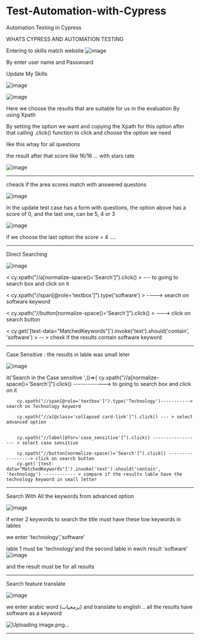 # Test-Automation-with-Cypress

Automation Testing in Cypress 

WHATS CYPRESS AND AUTOMATION TESTING 



Entering to skills match website 
![image](https://user-images.githubusercontent.com/100388300/166170949-f34b0c7b-ef51-43a1-bd55-4c8a434d26f8.png)


By enter user name and Passwoard 



Update My Skills 


![image](https://user-images.githubusercontent.com/100388300/166170917-6a91096b-aa96-4fea-8b43-1f5cc46e37d8.png)




![image](https://user-images.githubusercontent.com/100388300/166170973-eba0bdb4-b3aa-4f34-a69a-003bc535b823.png)



Here we choose the results that are suitable for us in the evaluation By using Xpath 

By setting the option we want and copying the Xpath for this option 
after that calling .click() function to click and choose the option we need 


like this whay for all questions 


the result after that score like 16/16 ... 
with stars rate 

![image](https://user-images.githubusercontent.com/100388300/166172148-843d4c41-dc82-4e7e-a68e-9dbfb7da8e90.png)

________________________________________________________________________

cheack if the area scores match with answered questons

![image](https://user-images.githubusercontent.com/100388300/166172238-644e6693-5199-4665-a5f6-1e57dcd6b37f.png)


In the update test case 
 has a form with questions, the option above has a score of 0, and the last one, can be 5, 4 or 3
 
 ![image](https://user-images.githubusercontent.com/100388300/166172275-0e8c727d-25d4-426e-939d-25bb1c1c8240.png)


if we choose the last option the score = 4 .... 


_________________________________________________________________________

Direct Searching

![image](https://user-images.githubusercontent.com/100388300/166172880-bc7bfed1-75d1-441e-b361-58bb5db1a446.png)


<         cy.xpath("//a[normalize-space()='Search']").click() > --- to going to search box and click on it 

<  cy.xpath("//span[@role='textbox']").type('software') > ----> search on software keyword 

< cy.xpath("//button[normalize-space()='Search']").click() > ---> click on search button 

<        cy.get('[test-data="MatchedKeywords"]').invoke('text').should('contain', 'software') > -- > chexk if the results contain software keyword 


__________________________________________________________________________________________________________


Case Sensitive : 
the results in lable was small leter 

![image](https://user-images.githubusercontent.com/100388300/166173510-53fef13f-ae89-44d9-94b7-e4c68d673e74.png)
 
 
 
it('Search in the Case sensitive ',()=>{
        cy.xpath("//a[normalize-space()='Search']").click() -------------> to going to search box and click on it 
        
        cy.xpath("//span[@role='textbox']").type('Technology')-----------> search on Technology keyword 
        
        cy.xpath("//a[@class='collapsed card-link']").click() --- > select advanced option 
        
       
        cy.xpath("//label[@for='case_sensitive']").click() ------------------ > select case sensitive 
        
        cy.xpath("//button[normalize-space()='Search']").click() ------------------> click on search button 
        cy.get('[test-data="MatchedKeywords"]').invoke('text').should('contain', 'technology') ------------ > compare if the results lable have the technology keyword in small letter 
        
        
______________________________________________________________

Search With All the keywords from advanced option 



![image](https://user-images.githubusercontent.com/100388300/166173706-9a29bc5a-547f-4915-b1ec-78ab7f19679f.png)


if enter 2 keywords to search the title must have these tow keywords in lables 

we enter 'technology','software' 

lable 1 must be 'technology'and the second lable in ewch result 'software'
![image](https://user-images.githubusercontent.com/100388300/166173909-93e1c9b7-df28-42a4-9d18-08e37a18e9e8.png)


and the result must be for all results 

_______________________________________________________________________________________

Search feature translate 

![image](https://user-images.githubusercontent.com/100388300/166174069-eec76abf-1de1-4fd8-9d9f-7641675b0738.png)

we enter arabic word (برمجيات)
and translate to english .. all the results have software as a keyword
 
 
 ![Uploading image.png…]()


____________________________________________________________________________________



